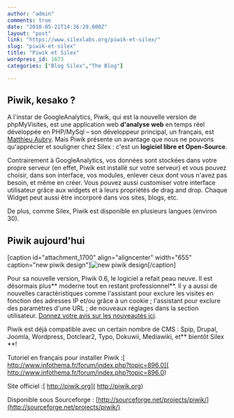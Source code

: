 ```yaml
---
author: "admin"
comments: true
date: "2010-05-21T14:36:29.000Z"
layout: "post"
link: "https://www.silexlabs.org/piwik-et-silex/"
slug: "piwik-et-silex"
title: "Piwik et Silex"
wordpress_id: 1673
categories: ["Blog Silex","The Blog"]

---
```

## Piwik, kesako ?




A l'instar de GoogleAnalytics, Piwik, qui est la nouvelle version de phpMyVisites, est une application web **d'analyse web** en temps réel développée en PHP/MySql – son développeur principal, un français, est [Matthieu Aubry](http://www.enib.fr/~aubry/). Mais Piwik présente un avantage que nous ne pouvons qu'apprécier et souligner chez Silex : c'est un **logiciel libre et Open-Source**.




Contrairement à GoogleAnalytics, vos données sont stockées dans votre propre serveur (en effet, Piwik est installé sur votre serveur) et vous pouvez choisir, dans son interface, vos modules, enlever ceux dont vous n'avez pas besoin, et même en créer. Vous pouvez aussi customiser votre interface utilisateur grâce aux widgets et à leurs propriétés de drag and drop. Chaque Widget peut aussi être incorporé dans vos sites, blogs, etc.




De plus, comme Silex, Piwik est disponible en plusieurs langues (environ 30).





## Piwik aujourd'hui







[caption id="attachment_1700" align="aligncenter" width="655" caption="new piwik design"]![new piwik design](https://www.silexlabs.org/wp-content/uploads/2010/05/piwik_dashboard1-1024x167.jpg)[/caption]

Pour sa nouvelle version, Piwik 0.6, le logiciel a refait peau neuve. Il est désormais plus** moderne tout en restant professionnel**. Il y a aussi de nouvelles caractéristiques comme l'assistant pour exclure les visites en fonction des adresses IP et/ou grâce à un cookie ; l'assistant pour exclure des paramètres d'une URL ; de nouveaux réglages dans la section utilisateur. [Donnez votre avis sur les nouveautés ici](http://piwik.org/blog/2010/05/piwik-user-interface-new-design-give-your-feedback/).


Piwik est déjà compatible avec un certain nombre de CMS : Spip, Drupal, Joomla, Wordpress, Dotclear2, Typo, Dokuwii, Mediawiki, et** bientôt Silex **!







Tutoriel en français pour installer Piwik :[ http://www.infothema.fr/forum/index.php?topic=896.0]( http://www.infothema.fr/forum/index.php?topic=896.0)




Site officiel :[ http://piwik.org]( http://piwik.org)




Disponible sous Sourceforge : [http://sourceforge.net/projects/piwik/](http://sourceforge.net/projects/piwik/)


